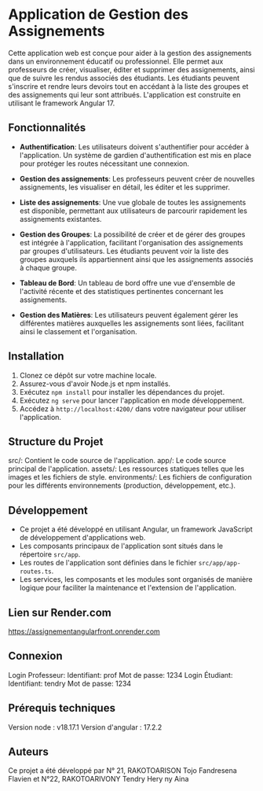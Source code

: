 # Application de Gestion des Assignements

Cette application web est conçue pour aider à la gestion des assignements dans un environnement éducatif ou professionnel. Elle permet aux professeurs de créer, visualiser, éditer et supprimer des assignements, ainsi que de suivre les rendus associés des étudiants. Les étudiants peuvent s'inscrire et rendre leurs devoirs tout en accédant à la liste des groupes et des assignements qui leur sont attribués. L'application est construite en utilisant le framework Angular 17.

## Fonctionnalités

- **Authentification**: Les utilisateurs doivent s'authentifier pour accéder à l'application. Un système de gardien d'authentification est mis en place pour protéger les routes nécessitant une connexion.

- **Gestion des assignements**: Les professeurs peuvent créer de nouvelles assignements, les visualiser en détail, les éditer et les supprimer.

- **Liste des assignements**: Une vue globale de toutes les assignements est disponible, permettant aux utilisateurs de parcourir rapidement les assignements existantes.

- **Gestion des Groupes**: La possibilité de créer et de gérer des groupes est intégrée à l'application, facilitant l'organisation des assignements par groupes d'utilisateurs. Les étudiants peuvent voir la liste des groupes auxquels ils appartiennent ainsi que les assignements associés à chaque groupe.

- **Tableau de Bord**: Un tableau de bord offre une vue d'ensemble de l'activité récente et des statistiques pertinentes concernant les assignements.

- **Gestion des Matières**: Les utilisateurs peuvent également gérer les différentes matières auxquelles les assignements sont liées, facilitant ainsi le classement et l'organisation.

## Installation

1. Clonez ce dépôt sur votre machine locale.
2. Assurez-vous d'avoir Node.js et npm installés.
3. Exécutez `npm install` pour installer les dépendances du projet.
4. Exécutez `ng serve` pour lancer l'application en mode développement.
5. Accédez à `http://localhost:4200/` dans votre navigateur pour utiliser l'application.

## Structure du Projet
src/: Contient le code source de l'application.
app/: Le code source principal de l'application.
assets/: Les ressources statiques telles que les images et les fichiers de style.
environments/: Les fichiers de configuration pour les différents environnements (production, développement, etc.).

## Développement

- Ce projet a été développé en utilisant Angular, un framework JavaScript de développement d'applications web.
- Les composants principaux de l'application sont situés dans le répertoire `src/app`.
- Les routes de l'application sont définies dans le fichier `src/app/app-routes.ts`.
- Les services, les composants et les modules sont organisés de manière logique pour faciliter la maintenance et l'extension de l'application.

## Lien sur Render.com
https://assignementangularfront.onrender.com

## Connexion
Login Professeur:
    Identifiant: prof
    Mot de passe: 1234
Login Étudiant:
    Identifiant: tendry
    Mot de passe: 1234

## Prérequis techniques
Version node : v18.17.1
Version d'angular : 17.2.2

## Auteurs
Ce projet a été développé par N° 21, RAKOTOARISON Tojo Fandresena Flavien et N°22, RAKOTOARIVONY Tendry Hery ny Aina
